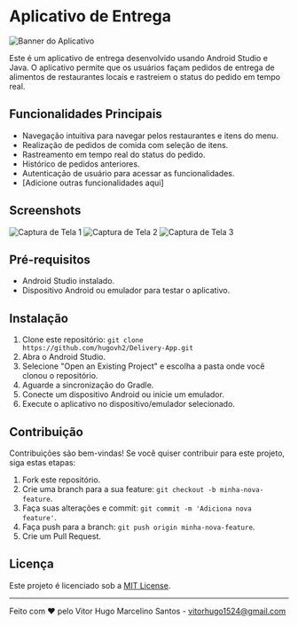 # Aplicativo de Entrega

![Banner do Aplicativo](link_para_imagem_banner.png](https://img.freepik.com/vetores-premium/servico-de-entrega-online-por-scooter-site-de-compras-em-um-celular-conceito-de-pedido-de-comida-banner-da-web-modelo-de-aplicativo-ilustracao_212216-378.jpg?w=2000))

Este é um aplicativo de entrega desenvolvido usando Android Studio e Java. O aplicativo permite que os usuários façam pedidos de entrega de alimentos de restaurantes locais e rastreiem o status do pedido em tempo real.

## Funcionalidades Principais

- Navegação intuitiva para navegar pelos restaurantes e itens do menu.
- Realização de pedidos de comida com seleção de itens.
- Rastreamento em tempo real do status do pedido.
- Histórico de pedidos anteriores.
- Autenticação de usuário para acessar as funcionalidades.
- [Adicione outras funcionalidades aqui]

## Screenshots

![Captura de Tela 1](screenshots/screenshot1.png)
![Captura de Tela 2](screenshots/screenshot2.png)
![Captura de Tela 3](screenshots/screenshot3.png)

## Pré-requisitos

- Android Studio instalado.
- Dispositivo Android ou emulador para testar o aplicativo.

## Instalação

1. Clone este repositório: `git clone https://github.com/hugovh2/Delivery-App.git`
2. Abra o Android Studio.
3. Selecione "Open an Existing Project" e escolha a pasta onde você clonou o repositório.
4. Aguarde a sincronização do Gradle.
5. Conecte um dispositivo Android ou inicie um emulador.
6. Execute o aplicativo no dispositivo/emulador selecionado.

## Contribuição

Contribuições são bem-vindas! Se você quiser contribuir para este projeto, siga estas etapas:

1. Fork este repositório.
2. Crie uma branch para a sua feature: `git checkout -b minha-nova-feature`.
3. Faça suas alterações e commit: `git commit -m 'Adiciona nova feature'`.
4. Faça push para a branch: `git push origin minha-nova-feature`.
5. Crie um Pull Request.

## Licença

Este projeto é licenciado sob a [MIT License](LICENSE).

---

Feito com ❤️ pelo Vitor Hugo Marcelino Santos - vitorhugo1524@gmail.com
